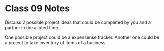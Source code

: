 # Class 09 Notes

Discuss 2 possible project ideas that could be completed by you and a partner in the alloted time.

One possible project could be a expensense tracker. Another one could be a project to take inventory of items of a business.